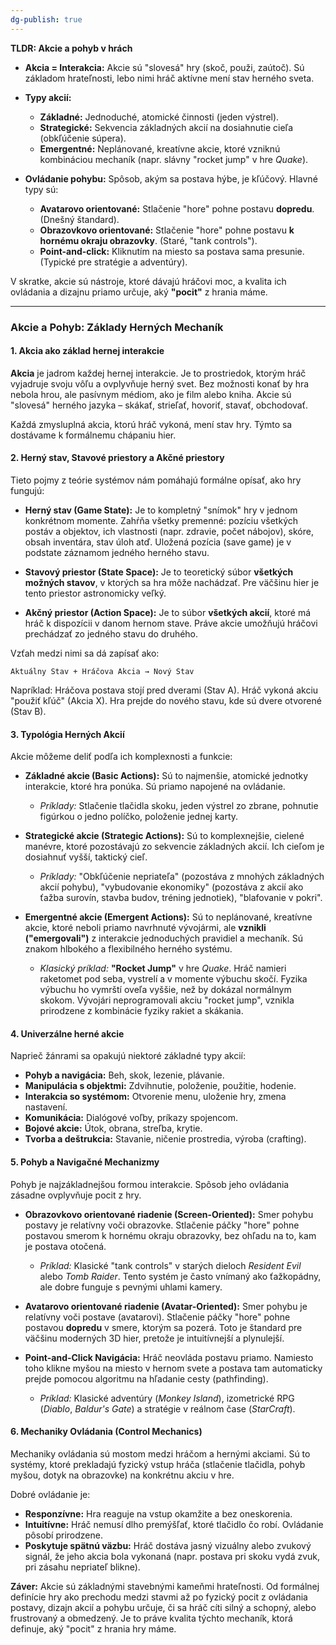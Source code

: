 ```yaml
---
dg-publish: true
---
```

**TLDR: Akcie a pohyb v hrách**

- **Akcia = Interakcia:** Akcie sú "slovesá" hry (skoč, použi, zaútoč). Sú základom hrateľnosti, lebo nimi hráč aktívne mení stav herného sveta.
    
- **Typy akcií:**
    
    - **Základné:** Jednoduché, atomické činnosti (jeden výstrel).
    - **Strategické:** Sekvencia základných akcií na dosiahnutie cieľa (obkľúčenie súpera).
    - **Emergentné:** Neplánované, kreatívne akcie, ktoré vzniknú kombináciou mechaník (napr. slávny "rocket jump" v hre _Quake_).
    
- **Ovládanie pohybu:** Spôsob, akým sa postava hýbe, je kľúčový. Hlavné typy sú:
    - **Avatarovo orientované:** Stlačenie "hore" pohne postavu **dopredu**. (Dnešný štandard).
    - **Obrazovkovo orientované:** Stlačenie "hore" pohne postavu **k hornému okraju obrazovky**. (Staré, "tank controls").
    - **Point-and-click:** Kliknutím na miesto sa postava sama presunie. (Typické pre stratégie a adventúry).

V skratke, akcie sú nástroje, ktoré dávajú hráčovi moc, a kvalita ich ovládania a dizajnu priamo určuje, aký **"pocit"** z hrania máme.

---

### **Akcie a Pohyb: Základy Herných Mechaník**

#### **1. Akcia ako základ hernej interakcie**

**Akcia** je jadrom každej hernej interakcie. Je to prostriedok, ktorým hráč vyjadruje svoju vôľu a ovplyvňuje herný svet. Bez možnosti konať by hra nebola hrou, ale pasívnym médiom, ako je film alebo kniha. Akcie sú "slovesá" herného jazyka – skákať, strieľať, hovoriť, stavať, obchodovať.

Každá zmysluplná akcia, ktorú hráč vykoná, mení stav hry. Týmto sa dostávame k formálnemu chápaniu hier.

#### **2. Herný stav, Stavové priestory a Akčné priestory**

Tieto pojmy z teórie systémov nám pomáhajú formálne opísať, ako hry fungujú:

- **Herný stav (Game State):** Je to kompletný "snímok" hry v jednom konkrétnom momente. Zahŕňa všetky premenné: pozíciu všetkých postáv a objektov, ich vlastnosti (napr. zdravie, počet nábojov), skóre, obsah inventára, stav úloh atď. Uložená pozícia (save game) je v podstate záznamom jedného herného stavu.
    
- **Stavový priestor (State Space):** Je to teoretický súbor **všetkých možných stavov**, v ktorých sa hra môže nachádzať. Pre väčšinu hier je tento priestor astronomicky veľký.
    
- **Akčný priestor (Action Space):** Je to súbor **všetkých akcií**, ktoré má hráč k dispozícii v danom hernom stave. Práve akcie umožňujú hráčovi prechádzať zo jedného stavu do druhého.
    

Vzťah medzi nimi sa dá zapísať ako:

`Aktuálny Stav + Hráčova Akcia → Nový Stav`

Napríklad: Hráčova postava stojí pred dverami (Stav A). Hráč vykoná akciu "použiť kľúč" (Akcia X). Hra prejde do nového stavu, kde sú dvere otvorené (Stav B).

#### **3. Typológia Herných Akcií**

Akcie môžeme deliť podľa ich komplexnosti a funkcie:

- **Základné akcie (Basic Actions):** Sú to najmenšie, atomické jednotky interakcie, ktoré hra ponúka. Sú priamo napojené na ovládanie.
    
    - _Príklady:_ Stlačenie tlačidla skoku, jeden výstrel zo zbrane, pohnutie figúrkou o jedno políčko, položenie jednej karty.
- **Strategické akcie (Strategic Actions):** Sú to komplexnejšie, cielené manévre, ktoré pozostávajú zo sekvencie základných akcií. Ich cieľom je dosiahnuť vyšší, taktický cieľ.
    
    - _Príklady:_ "Obkľúčenie nepriateľa" (pozostáva z mnohých základných akcií pohybu), "vybudovanie ekonomiky" (pozostáva z akcií ako ťažba surovín, stavba budov, tréning jednotiek), "blafovanie v pokri".
- **Emergentné akcie (Emergent Actions):** Sú to neplánované, kreatívne akcie, ktoré neboli priamo navrhnuté vývojármi, ale **vznikli ("emergovali")** z interakcie jednoduchých pravidiel a mechaník. Sú znakom hlbokého a flexibilného herného systému.
    
    - _Klasický príklad:_ **"Rocket Jump"** v hre _Quake_. Hráč namieri raketomet pod seba, vystrelí a v momente výbuchu skočí. Fyzika výbuchu ho vymrští oveľa vyššie, než by dokázal normálnym skokom. Vývojári neprogramovali akciu "rocket jump", vznikla prirodzene z kombinácie fyziky rakiet a skákania.

#### **4. Univerzálne herné akcie**

Naprieč žánrami sa opakujú niektoré základné typy akcií:

- **Pohyb a navigácia:** Beh, skok, lezenie, plávanie.
- **Manipulácia s objektmi:** Zdvihnutie, položenie, použitie, hodenie.
- **Interakcia so systémom:** Otvorenie menu, uloženie hry, zmena nastavení.
- **Komunikácia:** Dialógové voľby, príkazy spojencom.
- **Bojové akcie:** Útok, obrana, streľba, krytie.
- **Tvorba a deštrukcia:** Stavanie, ničenie prostredia, výroba (crafting).

#### **5. Pohyb a Navigačné Mechanizmy**

Pohyb je najzákladnejšou formou interakcie. Spôsob jeho ovládania zásadne ovplyvňuje pocit z hry.

- **Obrazovkovo orientované riadenie (Screen-Oriented):** Smer pohybu postavy je relatívny voči obrazovke. Stlačenie páčky "hore" pohne postavou smerom k hornému okraju obrazovky, bez ohľadu na to, kam je postava otočená.
    
    - _Príklad:_ Klasické "tank controls" v starých dieloch _Resident Evil_ alebo _Tomb Raider_. Tento systém je často vnímaný ako ťažkopádny, ale dobre funguje s pevnými uhlami kamery.
- **Avatarovo orientované riadenie (Avatar-Oriented):** Smer pohybu je relatívny voči postave (avatarovi). Stlačenie páčky "hore" pohne postavou **dopredu** v smere, ktorým sa pozerá. Toto je štandard pre väčšinu moderných 3D hier, pretože je intuitívnejší a plynulejší.
    
- **Point-and-Click Navigácia:** Hráč neovláda postavu priamo. Namiesto toho klikne myšou na miesto v hernom svete a postava tam automaticky prejde pomocou algoritmu na hľadanie cesty (pathfinding).
    
    - _Príklad:_ Klasické adventúry (_Monkey Island_), izometrické RPG (_Diablo_, _Baldur's Gate_) a stratégie v reálnom čase (_StarCraft_).

#### **6. Mechaniky Ovládania (Control Mechanics)**

Mechaniky ovládania sú mostom medzi hráčom a hernými akciami. Sú to systémy, ktoré prekladajú fyzický vstup hráča (stlačenie tlačidla, pohyb myšou, dotyk na obrazovke) na konkrétnu akciu v hre.

Dobré ovládanie je:

- **Responzívne:** Hra reaguje na vstup okamžite a bez oneskorenia.
- **Intuitívne:** Hráč nemusí dlho premýšľať, ktoré tlačidlo čo robí. Ovládanie pôsobí prirodzene.
- **Poskytuje spätnú väzbu:** Hráč dostáva jasný vizuálny alebo zvukový signál, že jeho akcia bola vykonaná (napr. postava pri skoku vydá zvuk, pri zásahu nepriateľ blikne).

**Záver:** Akcie sú základnými stavebnými kameňmi hrateľnosti. Od formálnej definície hry ako prechodu medzi stavmi až po fyzický pocit z ovládania postavy, dizajn akcií a pohybu určuje, či sa hráč cíti silný a schopný, alebo frustrovaný a obmedzený. Je to práve kvalita týchto mechaník, ktorá definuje, aký "pocit" z hrania hry máme.